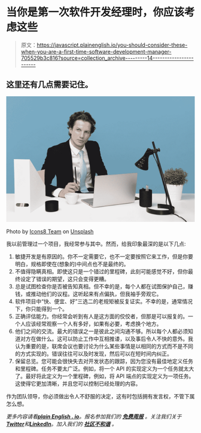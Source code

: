 # 当你是第一次软件开发经理时，你应该考虑这些

> 原文：<https://javascript.plainenglish.io/you-should-consider-these-when-you-are-a-first-time-software-development-manager-705529b3c816?source=collection_archive---------14----------------------->

## 这里还有几点需要记住。

![](img/6607591d388d6e1fb3570832257b270a.png)

Photo by [Icons8 Team](https://unsplash.com/@icons8?utm_source=medium&utm_medium=referral) on [Unsplash](https://unsplash.com?utm_source=medium&utm_medium=referral)

我以前管理过一个项目，我经常参与其中。然而，给我印象最深的是以下几点:

1.  敏捷开发是有原因的。你不一定需要它，也不一定要按照它来工作，但是你要明白，规格即使在(想象的)中间点也不是最终的。
2.  不值得隐瞒真相。即使这只是一个错过的里程碑，此刻可能感觉不好，但你最终设定了错误的期望，这只会变得更糟。
3.  总是试图检查你是否被告知真相。但不幸的是，每个人都在试图保护自己，赚钱，或推动他们的议程。这听起来有点偏执，但我袖手旁观它。
4.  软件项目中“快、便宜、好”三选二的老规矩被反复证实。不幸的是，通常情况下，你只能得到一个。
5.  正确评估能力。你经常会听到有人是这方面的佼佼者，但那是可以报复的。一个人应该经常观察一个人有多好，如果有必要，考虑换个地方。
6.  他们之间的交流。最大的错误之一是彼此之间沟通不够。所以每个人都必须知道对方在做什么。这可以防止工作中互相推诿，以及事后令人不快的意外。我认为重要的是，联席会议也要讨论为什么某些事情是以相同的方式而不是不同的方式实现的。错误往往可以及时发现，然后可以在短时间内纠正。
7.  保留总览。您可能会很快失去对开发状态的跟踪，因为您没有最佳地定义任务和里程碑。任务不要太广泛。例如，将一个 API 的实现定义为一个任务就太大了。最好将此定义为一个里程碑，例如，将 API 端点的实现定义为一项任务。这使得它更加清晰，并且您可以控制已经处理的内容。

作为团队领导，你必须做出令人不舒服的决定，这有时包括拥有发言权，不管下属怎么想。

*更多内容请看*[***plain English . io***](https://plainenglish.io/)*。报名参加我们的* [***免费周报***](http://newsletter.plainenglish.io/) *。关注我们关于*[***Twitter***](https://twitter.com/inPlainEngHQ)*和*[***LinkedIn***](https://www.linkedin.com/company/inplainenglish/)*。加入我们的* [***社区不和谐***](https://discord.gg/GtDtUAvyhW) *。*